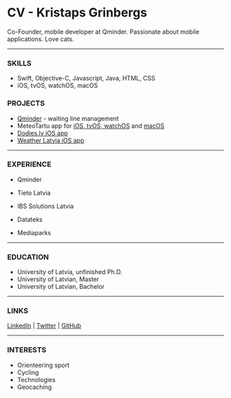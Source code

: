 # CV - Kristaps Grinbergs

Co-Founder, mobile developer at Qminder. Passionate about mobile applications. Love cats.

---
### SKILLS

* Swift, Objective-C, Javascript, Java, HTML, CSS
* iOS, tvOS, watchOS, macOS


### PROJECTS

* [Qminder](https://www.qminder.com/) - waiting line management
* MeteoTartu app for [iOS, tvOS, watchOS](https://itunes.apple.com/us/app/meteo-tartu/id1082204986?mt=8) and [macOS](https://itunes.apple.com/us/app/meteo-tartu/id1082225005?mt=12)
* [Dodies.lv iOS app](https://itunes.apple.com/us/app/dodies-lv/id1080800199?mt=8)
* [Weather Latvia iOS app](https://itunes.apple.com/us/app/weather-latvia/id1350252673?mt=8)

---
### EXPERIENCE

* Qminder

* Tieto Latvia

* IBS Solutions Latvia

* Datateks

* Mediaparks

---
### EDUCATION

* University of Latvia, unfinished Ph.D.
* University of Latvian, Master
* University of Latvian, Bachelor

---
### LINKS

[LinkedIn](https://www.linkedin.com/in/kristapsgrinbergs/) | [Twitter](https://twitter.com/fassko) | [GitHub](https://github.com/fassko)

---
### INTERESTS
* Orienteering sport
* Cycling
* Technologies
* Geocaching
